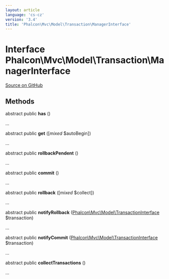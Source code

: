 ```yaml
---
layout: article
language: 'cs-cz'
version: '3.4'
title: 'Phalcon\Mvc\Model\Transaction\ManagerInterface'
---
```


# Interface **Phalcon\Mvc\Model\Transaction\ManagerInterface**

<a href="https://github.com/phalcon/cphalcon/tree/v3.4.0/phalcon/mvc/model/transaction/managerinterface.zep" class="btn btn-default btn-sm">Source on GitHub</a>

## Methods

abstract public **has** ()

...

abstract public **get** ([*mixed* $autoBegin])

...

abstract public **rollbackPendent** ()

...

abstract public **commit** ()

...

abstract public **rollback** ([*mixed* $collect])

...

abstract public **notifyRollback** ([Phalcon\Mvc\Model\TransactionInterface](/3.4/en/api/Phalcon_Mvc_Model_TransactionInterface) $transaction)

...

abstract public **notifyCommit** ([Phalcon\Mvc\Model\TransactionInterface](/3.4/en/api/Phalcon_Mvc_Model_TransactionInterface) $transaction)

...

abstract public **collectTransactions** ()

...